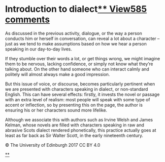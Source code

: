 # Introduction to dialect[** View585 comments](https://www.futurelearn.com/courses/how-to-read-a-novel/1/steps/185509#fl-comments)

As discussed in the previous activity, dialogue, or the way a person conducts him or herself in conversation, can reveal a lot about a character – just as we tend to make assumptions based on how we hear a person speaking in our day-to-day lives.

If they stumble over their words a lot, or get things wrong, we might imagine them to be nervous, lacking confidence, or simply not know what they’re talking about. On the other hand someone who can interact calmly and politely will almost always make a good impression.

But this issue of voice, or discourse, becomes particularly pertinent when we are presented with characters speaking in dialect, or non-standard English. This can have several effects: firstly, it invests the novel or passage with an extra level of realism: most people will speak with some type of accent or inflection, so by presenting this on the page, the author is ensuring his or her characters sound more lifelike.

Although we associate this with authors such as Irvine Welsh and James Kelman, whose novels are filled with characters speaking in raw and abrasive Scots dialect rendered phonetically, this practice actually goes at least as far back as Sir Walter Scott, in the early nineteenth century.

© The University of Edinburgh 2017 CC BY 4.0

[**](https://www.futurelearn.com/courses/how-to-read-a-novel/1/steps/185509#fl-comments)